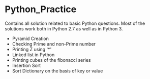 Python_Practice
===============

Contains all solution related to basic Python questions.
Most of the solutions work both in Python 2.7 as well as in Python 3.

- Pyramid Creation
- Checking Prime and non-Prime number
- Printing Z using '*'
- Linked list in Python
- Printing cubes of the fibonacci series
- Insertion Sort
- Sort Dictionary on the basis of key or value
